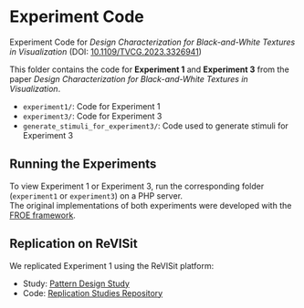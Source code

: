# Experiment Code
Experiment Code for *Design Characterization for Black-and-White Textures in Visualization*  (DOI: [10.1109/TVCG.2023.3326941](https://doi.org/10.1109/TVCG.2023.3326941))

This folder contains the code for **Experiment 1** and **Experiment 3** from the paper *Design Characterization for Black-and-White Textures in Visualization*.

- `experiment1/`: Code for Experiment 1  
- `experiment3/`: Code for Experiment 3  
- `generate_stimuli_for_experiment3/`: Code used to generate stimuli for Experiment 3  

## Running the Experiments
To view Experiment 1 or Experiment 3, run the corresponding folder (`experiment1` or `experiment3`) on a PHP server.  
The original implementations of both experiments were developed with the [FROE framework](https://github.com/yvonnejansen/FROE).

## Replication on ReVISit
We replicated Experiment 1 using the ReVISit platform:  
- Study: [Pattern Design Study](https://revisit.dev/replication-studies/pattern-design-study/)  
- Code: [Replication Studies Repository](https://github.com/revisit-studies/replication-studies/tree/main)

